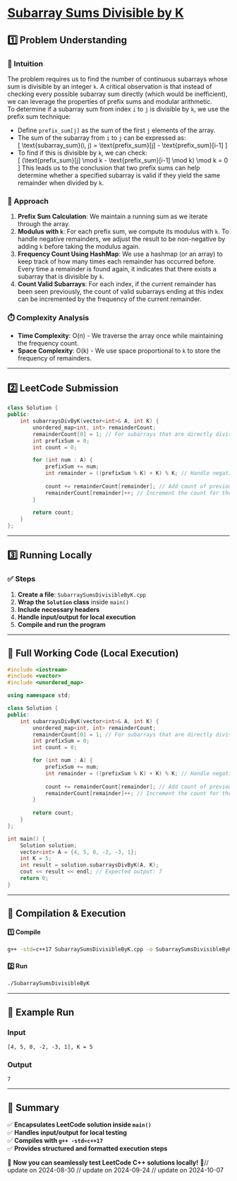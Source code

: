 # **[Subarray Sums Divisible by K](https://leetcode.com/problems/subarray-sums-divisible-by-k/description/)**  

## **1️⃣ Problem Understanding**  
### **📌 Intuition**  
The problem requires us to find the number of continuous subarrays whose sum is divisible by an integer `k`. A critical observation is that instead of checking every possible subarray sum directly (which would be inefficient), we can leverage the properties of prefix sums and modular arithmetic.  
To determine if a subarray sum from index `i` to `j` is divisible by `k`, we use the prefix sum technique:
- Define `prefix_sum[j]` as the sum of the first `j` elements of the array.
- The sum of the subarray from `i` to `j` can be expressed as:  
  \[
  \text{subarray\_sum}(i, j) = \text{prefix\_sum}[j] - \text{prefix\_sum}[i-1]
  \]
- To find if this is divisible by `k`, we can check:  
  \[
  (\text{prefix\_sum}[j] \mod k - \text{prefix\_sum}[i-1] \mod k) \mod k = 0
  \]
This leads us to the conclusion that two prefix sums can help determine whether a specified subarray is valid if they yield the same remainder when divided by `k`.

### **🚀 Approach**  
1. **Prefix Sum Calculation**: We maintain a running sum as we iterate through the array.
2. **Modulus with `k`**: For each prefix sum, we compute its modulus with `k`. To handle negative remainders, we adjust the result to be non-negative by adding `k` before taking the modulus again.
3. **Frequency Count Using HashMap**: We use a hashmap (or an array) to keep track of how many times each remainder has occurred before. Every time a remainder is found again, it indicates that there exists a subarray that is divisible by `k`.
4. **Count Valid Subarrays**: For each index, if the current remainder has been seen previously, the count of valid subarrays ending at this index can be incremented by the frequency of the current remainder.

### **⏱️ Complexity Analysis**  
- **Time Complexity**: O(n) - We traverse the array once while maintaining the frequency count.
- **Space Complexity**: O(k) - We use space proportional to `k` to store the frequency of remainders.

---  

## **2️⃣ LeetCode Submission**  
```cpp
class Solution {
public:
    int subarraysDivByK(vector<int>& A, int K) {
        unordered_map<int, int> remainderCount;
        remainderCount[0] = 1; // For subarrays that are directly divisible by k
        int prefixSum = 0;
        int count = 0;

        for (int num : A) {
            prefixSum += num;
            int remainder = ((prefixSum % K) + K) % K; // Handle negative remainders
            
            count += remainderCount[remainder]; // Add count of previous same remainder
            remainderCount[remainder]++; // Increment the count for the current remainder
        }
        
        return count;
    }
};  
```  

---  

## **3️⃣ Running Locally**  
### **✅ Steps**  
1. **Create a file**: `SubarraySumsDivisibleByK.cpp`  
2. **Wrap the `Solution` class** inside `main()`  
3. **Include necessary headers**  
4. **Handle input/output for local execution**  
5. **Compile and run the program**  

---  

## **📝 Full Working Code (Local Execution)**  
```cpp
#include <iostream>
#include <vector>
#include <unordered_map>

using namespace std;

class Solution {
public:
    int subarraysDivByK(vector<int>& A, int K) {
        unordered_map<int, int> remainderCount;
        remainderCount[0] = 1; // For subarrays that are directly divisible by k
        int prefixSum = 0;
        int count = 0;

        for (int num : A) {
            prefixSum += num;
            int remainder = ((prefixSum % K) + K) % K; // Handle negative remainders
            
            count += remainderCount[remainder]; // Add count of previous same remainder
            remainderCount[remainder]++; // Increment the count for the current remainder
        }
        
        return count;
    }
};

int main() {
    Solution solution;
    vector<int> A = {4, 5, 0, -2, -3, 1};
    int K = 5;
    int result = solution.subarraysDivByK(A, K);
    cout << result << endl; // Expected output: 7
    return 0;
}
```  

---  

## **🔧 Compilation & Execution**  
#### **1️⃣ Compile**  
```bash
g++ -std=c++17 SubarraySumsDivisibleByK.cpp -o SubarraySumsDivisibleByK
```  

#### **2️⃣ Run**  
```bash
./SubarraySumsDivisibleByK
```  

---  

## **🎯 Example Run**  
### **Input**  
```
[4, 5, 0, -2, -3, 1], K = 5
```  
### **Output**  
```
7
```  

---  

## **📌 Summary**  
✅ **Encapsulates LeetCode solution inside `main()`**  
✅ **Handles input/output for local testing**  
✅ **Compiles with `g++ -std=c++17`**  
✅ **Provides structured and formatted execution steps**  

🚀 **Now you can seamlessly test LeetCode C++ solutions locally!** 🚀// update on 2024-08-30
// update on 2024-09-24
// update on 2024-10-07
